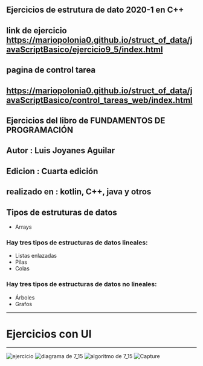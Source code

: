 ## Ejercicios de estrutura de dato 2020-1 en C++
## link de ejercicio https://mariopolonia0.github.io/struct_of_data/javaScriptBasico/ejercicio9_5/index.html

## pagina de control tarea
## https://mariopolonia0.github.io/struct_of_data/javaScriptBasico/control_tareas_web/index.html

## Ejercicios del libro de FUNDAMENTOS DE PROGRAMACIÓN
## Autor : Luis Joyanes Aguilar
## Edicion : Cuarta edición
## realizado en : kotlin, C++, java y otros

## Tipos de estruturas de datos
* Arrays

### Hay tres tipos de estructuras de datos lineales:
* Listas enlazadas
* Pilas
* Colas

### Hay tres tipos de estructuras de datos no lineales:
* Árboles
* Grafos

***
# Ejercicios con UI
***
![ejercicio](https://user-images.githubusercontent.com/65502311/212482293-4b42e8d4-212b-4073-9b6b-3722af0cd4f9.PNG)
![diagrama de 7_15](https://user-images.githubusercontent.com/65502311/220147974-b645f7d3-5d2b-4aa0-a849-d0755043825e.PNG)
![algoritmo de 7_15](https://user-images.githubusercontent.com/65502311/220148183-bf49703e-1af2-48ed-94d1-46d11932e7b4.PNG)
![Capture](https://user-images.githubusercontent.com/65502311/226117074-d4c6b8df-cead-4ab1-b466-7af0d365c7ff.PNG)
